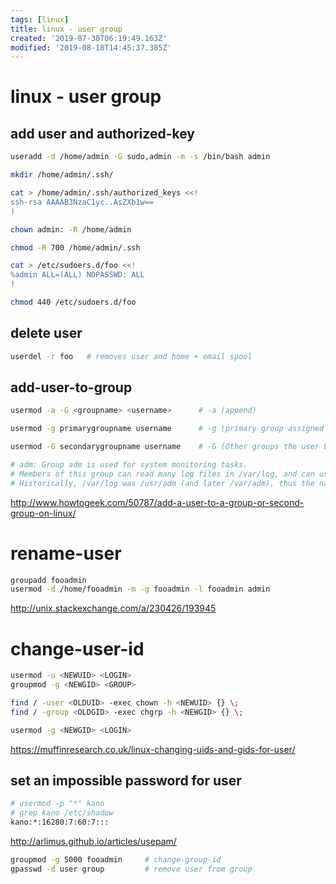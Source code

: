 ```yaml
---
tags: [linux]
title: linux - user group
created: '2019-07-30T06:19:49.163Z'
modified: '2019-08-18T14:45:37.385Z'
---
```


# linux - user group

## add user and authorized-key
```sh
useradd -d /home/admin -G sudo,admin -m -s /bin/bash admin

mkdir /home/admin/.ssh/

cat > /home/admin/.ssh/authorized_keys <<!
ssh-rsa AAAAB3NzaC1yc..AsZXb1w==
!

chown admin: -R /home/admin

chmod -R 700 /home/admin/.ssh

cat > /etc/sudoers.d/foo <<!
%admin ALL=(ALL) NOPASSWD: ALL
!

chmod 440 /etc/sudoers.d/foo
```

## delete user
```sh
userdel -r foo   # removes user and home + email spool
```

## add-user-to-group

```sh
usermod -a -G <groupname> <username>      # -a (append)

usermod -g primarygroupname username      # -g (primary group assigned to the users)

usermod -G secondarygroupname username    # -G (Other groups the user belongs to)

# adm: Group adm is used for system monitoring tasks.
# Members of this group can read many log files in /var/log, and can use xconsole.
# Historically, /var/log was /usr/adm (and later /var/adm), thus the name of the group.
```
http://www.howtogeek.com/50787/add-a-user-to-a-group-or-second-group-on-linux/


# rename-user
```sh
groupadd fooadmin
usermod -d /home/fooadmin -m -g fooadmin -l fooadmin admin
```
http://unix.stackexchange.com/a/230426/193945


# change-user-id
```sh
usermod -u <NEWUID> <LOGIN>
groupmod -g <NEWGID> <GROUP>

find / -user <OLDUID> -exec chown -h <NEWUID> {} \;
find / -group <OLDGID> -exec chgrp -h <NEWGID> {} \;

usermod -g <NEWGID> <LOGIN>
```
https://muffinresearch.co.uk/linux-changing-uids-and-gids-for-user/



## set an impossible password for user
```sh
# usermod -p "*" kano
# grep kano /etc/shadow
kano:*:16280:7:60:7:::
```
http://arlimus.github.io/articles/usepam/

```sh
groupmod -g 5000 fooadmin     # change-group-id
gpasswd -d user group         # remove user from group
```
